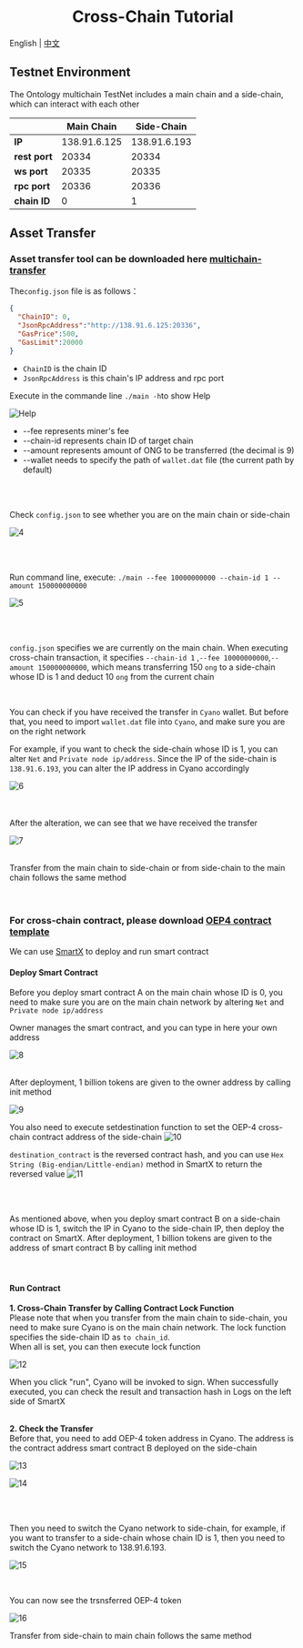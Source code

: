 <h1 align="center">Cross-Chain Tutorial </h1>

English | [中文](Tutorial_Case_CN.md)

## Testnet Environment

The Ontology multichain TestNet includes a main chain and a side-chain, which can interact with each other

|               | Main Chain   | Side-Chain   |
| ------------- | ------------ | ------------ |
| **IP**        | 138.91.6.125 | 138.91.6.193 |
| **rest port** | 20334        | 20334        |
| **ws port**   | 20335        | 20335        |
| **rpc port**  | 20336        | 20336        |
| **chain ID**  | 0            | 1            |





## Asset Transfer

### Asset transfer tool can be downloaded here [multichain-transfer ](https://github.com/siovanus/multichain-transfer)

The`config.json` file is as follows：

```json
{
  "ChainID": 0,
  "JsonRpcAddress":"http://138.91.6.125:20336",
  "GasPrice":500,
  "GasLimit":20000
}
```

- `ChainID` is the chain ID
- `JsonRpcAddress` is this chain's IP address and rpc port

Execute in the commande line `./main -h`to show Help

![Help](resources/3.png)

- --fee represents miner's fee
- --chain-id represents chain ID of target chain
- --amount represents amount of ONG to be transferred (the decimal is 9)
- --wallet needs to specify the path of `wallet.dat` file (the current path by default)

<br/>
<br/>

Check `config.json` to see whether you are on the main chain or side-chain

![4](resources/4.png)

<br/>
<br/>

Run command line, execute: ```./main --fee 10000000000 --chain-id 1 --amount 150000000000```

![5](resources/5.png)

<br/>
<br/>

`config.json` specifies we are currently on the main chain. When executing cross-chain transaction, it specifies `--chain-id 1` ,`--fee 10000000000`,`--amount 150000000000`, which means transferring 150 `ong` to a side-chain whose ID is 1 and deduct 10 `ong` from the current chain

<br/>

You can check if you have received the transfer in `Cyano` wallet. But before that, you need to import `wallet.dat` file into `Cyano`, and make sure you are on the right network

For example, if you want to check the side-chain whose ID is 1, you can alter  `Net` and `Private node ip/address`. Since the IP of the side-chain is `138.91.6.193`, you can alter the IP address in Cyano accordingly

![6](resources/6.png)

<br/>
<br/>
After the alteration, we can see that we have received the transfer

![7](resources/7.png)
<br/>
<br/>

Transfer from the main chain to side-chain or from side-chain to the main chain follows the same method
<br/>
<br/>
<br/>

### For cross-chain contract, please download [OEP4 contract template](https://github.com/siovanus/multiChainContract/tree/master/OEP4-template)

We can use [SmartX](https://smartx.ont.io) to deploy and run smart contract



#### Deploy Smart Contract

Before you deploy smart contract A on the main chain whose ID is 0, you need to make sure you are on the main chain network by altering `Net` and `Private node ip/address`

Owner manages the smart contract, and you can type in here your own address

![8](resources/8.png)
<br/>
<br/>

After deployment, 1 billion tokens are given to the owner address by calling init method

![9](resources/9.png)
<br/>

You also need to execute setdestination function to set the OEP-4 cross-chain contract address of the side-chain
![10](resources/10.png)
<br/>

`destination_contract` is the reversed contract hash, and you can use `Hex String (Big-endian/Little-endian)` method in SmartX to return the reversed value
![11](resources/11.png)
<br/>

<br/>
<br/>

As mentioned above, when you deploy smart contract B on a side-chain whose ID is 1, switch the IP in Cyano to the side-chain IP, then deploy the contract on SmartX. After deployment, 1 billion tokens are given to the address of smart contract B by calling init method
<br/>
<br/>
<br/>

#### Run Contract

**1. Cross-Chain Transfer by Calling Contract Lock Function**
<br/>
Please note that when you transfer from the main chain to side-chain, you need to make sure Cyano is on the main chain network. The lock function specifies the side-chain ID as `to chain_id`.
<br/>
When all is set, you can then execute lock function

![12](resources/12.png)
<br/>

When you click "run", Cyano will be invoked to sign. When successfully executed, you can check the result and transaction hash in Logs on the left side of SmartX
<br/>
<br/>

**2. Check the Transfer**
<br/>
Before that, you need to add OEP-4 token address in Cyano. The address is the contract address smart contract B deployed on the side-chain

![13](resources/13.png)

![14](resources/14.png)

<br/>

<br/>



Then you need to switch the Cyano network to side-chain, for example, if you want to transfer to a side-chain whose chain ID is 1, then you need to switch the Cyano network to 138.91.6.193.

![15](resources/15.png)

<br/>

You can now see the trsnsferred OEP-4 token

![16](resources/16.png)
<br/>



Transfer from side-chain to main chain follows the same method
